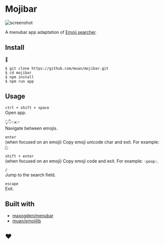 # Mojibar

![screenshot](https://cloud.githubusercontent.com/assets/1153134/8635921/b841261c-27f6-11e5-950a-fb820d1218f0.png)

A menubar app adaptation of [Emoji searcher](http://emoji.muan.co).

## Install

:construction:

```
$ git clone https://github.com/muan/mojibar.git
$ cd mojibar
$ npm install
$ npm run app
```

## Usage

`ctrl + shift + space`<br>
Open app.

`👆👇👈👉`<br>
Navigate between emojis.

`enter`<br>
(when focused on an emoji) Copy emoji unicode char and exit. For example: `💩`.

`shift + enter`<br>
(when focused on an emoji) Copy emoji code and exit. For example: `:poop:`.

`/`<br>
Jump to the search field.

`escape`<br>
Exit.

## Built with

- [maxogden/menubar](https://github.com/maxogden/menubar)
- [muan/emojilib](https://github.com/muan/emojilib)

## :heart:
